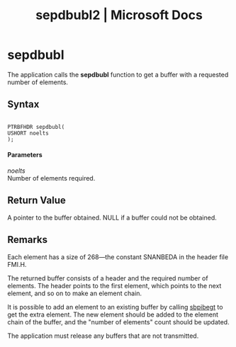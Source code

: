 ﻿---
title: "sepdbubl2 | Microsoft Docs"
ms.custom: ""
ms.date: "11/30/2017"
ms.prod: "host-integration-server"
ms.reviewer: ""
ms.suite: ""
ms.tgt_pltfrm: ""
ms.topic: "article"
ms.assetid: 13ed51dc-524b-4260-993d-3e9f5cd145fe
caps.latest.revision: 3
---
# sepdbubl
The application calls the **sepdbubl** function to get a buffer with a requested number of elements.  
  
## Syntax  
  
```  
  
PTRBFHDR sepdbubl(  
USHORT noelts  
);  
```  
  
#### Parameters  
 *noelts*  
 Number of elements required.  
  
## Return Value  
 A pointer to the buffer obtained. NULL if a buffer could not be obtained.  
  
## Remarks  
 Each element has a size of 268—the constant SNANBEDA in the header file FMI.H.  
  
 The returned buffer consists of a header and the required number of elements. The header points to the first element, which points to the next element, and so on to make an element chain.  
  
 It is possible to add an element to an existing buffer by calling [sbpibegt](../core/sbpibegt1.md) to get the extra element. The new element should be added to the element chain of the buffer, and the "number of elements" count should be updated.  
  
 The application must release any buffers that are not transmitted.